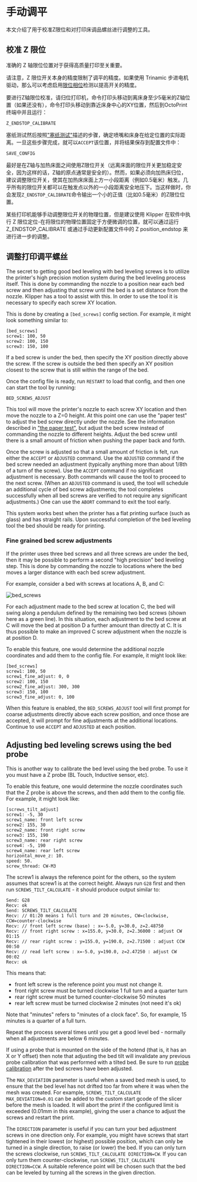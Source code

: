 # 手动调平

本文介绍了用于校准Z限位和对打印床调品螺丝进行调整的工具。

## 校准 Z 限位

准确的 Z 轴限位位置对于获得高质量打印至关重要。

请注意，Z 限位开关本身的精度限制了调平的精度。如果使用 Trinamic 步进电机驱动，那么可以考虑启用[限位相位](Endstop_Phase.md)检测以提高开关的精度。

要进行Z轴限位校准，请归位打印机，命令打印头移动到离床身至少5毫米的Z轴位置（如果还没有），命令打印头移动到靠近床身中心的XY位置，然后到OctoPrint终端中并且运行：

```
Z_ENDSTOP_CALIBRATE
```

塞纸测试然后按照["塞纸测试"](Bed_Level.md#the-paper-test)描述的步骤，确定喷嘴和床身在给定位置的实际距离。一旦这些步骤完成，就可以`ACCEPT`该位置，并将结果保存到配置文件中：

```
SAVE_CONFIG
```

最好是在Z轴与加热床面之间使用Z限位开关（远离床面的限位开关更加稳定安全，因为这样的话，Z轴的原点通常是安全的）。然而，如果必须向加热床归位，建议调整限位开关，使其在加热床床面上方一小段距离（例如0.5毫米）触发。几乎所有的限位开关都可以在触发点以外的一小段距离安全地压下。当这样做时，你会发现`Z_ENDSTOP_CALIBRATE`命令输出一个小的正值（比如0.5毫米）的Z限位位置。

某些打印机能够手动调整限位开关的物理位置，但是建议使用 Klipper 在软件中执行 Z 限位定位-在将限位的物理位置固定于方便微调的位置，就可以通过运行 Z_ENDSTOP_CALIBRATE 或通过手动更新配置文件中的 Z position_endstop 来进行进一步的调整。

## 调整打印调平螺丝

The secret to getting good bed leveling with bed leveling screws is to utilize the printer's high precision motion system during the bed leveling process itself. This is done by commanding the nozzle to a position near each bed screw and then adjusting that screw until the bed is a set distance from the nozzle. Klipper has a tool to assist with this. In order to use the tool it is necessary to specify each screw XY location.

This is done by creating a `[bed_screws]` config section. For example, it might look something similar to:

```
[bed_screws]
screw1: 100, 50
screw2: 100, 150
screw3: 150, 100
```

If a bed screw is under the bed, then specify the XY position directly above the screw. If the screw is outside the bed then specify an XY position closest to the screw that is still within the range of the bed.

Once the config file is ready, run `RESTART` to load that config, and then one can start the tool by running:

```
BED_SCREWS_ADJUST
```

This tool will move the printer's nozzle to each screw XY location and then move the nozzle to a Z=0 height. At this point one can use the "paper test" to adjust the bed screw directly under the nozzle. See the information described in ["the paper test"](Bed_Level.md#the-paper-test), but adjust the bed screw instead of commanding the nozzle to different heights. Adjust the bed screw until there is a small amount of friction when pushing the paper back and forth.

Once the screw is adjusted so that a small amount of friction is felt, run either the `ACCEPT` or `ADJUSTED` command. Use the `ADJUSTED` command if the bed screw needed an adjustment (typically anything more than about 1/8th of a turn of the screw). Use the `ACCEPT` command if no significant adjustment is necessary. Both commands will cause the tool to proceed to the next screw. (When an `ADJUSTED` command is used, the tool will schedule an additional cycle of bed screw adjustments; the tool completes successfully when all bed screws are verified to not require any significant adjustments.) One can use the `ABORT` command to exit the tool early.

This system works best when the printer has a flat printing surface (such as glass) and has straight rails. Upon successful completion of the bed leveling tool the bed should be ready for printing.

### Fine grained bed screw adjustments

If the printer uses three bed screws and all three screws are under the bed, then it may be possible to perform a second "high precision" bed leveling step. This is done by commanding the nozzle to locations where the bed moves a larger distance with each bed screw adjustment.

For example, consider a bed with screws at locations A, B, and C:

![bed_screws](img/bed_screws.svg.png)

For each adjustment made to the bed screw at location C, the bed will swing along a pendulum defined by the remaining two bed screws (shown here as a green line). In this situation, each adjustment to the bed screw at C will move the bed at position D a further amount than directly at C. It is thus possible to make an improved C screw adjustment when the nozzle is at position D.

To enable this feature, one would determine the additional nozzle coordinates and add them to the config file. For example, it might look like:

```
[bed_screws]
screw1: 100, 50
screw1_fine_adjust: 0, 0
screw2: 100, 150
screw2_fine_adjust: 300, 300
screw3: 150, 100
screw3_fine_adjust: 0, 100
```

When this feature is enabled, the `BED_SCREWS_ADJUST` tool will first prompt for coarse adjustments directly above each screw position, and once those are accepted, it will prompt for fine adjustments at the additional locations. Continue to use `ACCEPT` and `ADJUSTED` at each position.

## Adjusting bed leveling screws using the bed probe

This is another way to calibrate the bed level using the bed probe. To use it you must have a Z probe (BL Touch, Inductive sensor, etc).

To enable this feature, one would determine the nozzle coordinates such that the Z probe is above the screws, and then add them to the config file. For example, it might look like:

```
[screws_tilt_adjust]
screw1: -5, 30
screw1_name: front left screw
screw2: 155, 30
screw2_name: front right screw
screw3: 155, 190
screw3_name: rear right screw
screw4: -5, 190
screw4_name: rear left screw
horizontal_move_z: 10.
speed: 50.
screw_thread: CW-M3
```

The screw1 is always the reference point for the others, so the system assumes that screw1 is at the correct height. Always run `G28` first and then run `SCREWS_TILT_CALCULATE` - it should produce output similar to:

```
Send: G28
Recv: ok
Send: SCREWS_TILT_CALCULATE
Recv: // 01:20 means 1 full turn and 20 minutes, CW=clockwise, CCW=counter-clockwise
Recv: // front left screw (base) : x=-5.0, y=30.0, z=2.48750
Recv: // front right screw : x=155.0, y=30.0, z=2.36000 : adjust CW 01:15
Recv: // rear right screw : y=155.0, y=190.0, z=2.71500 : adjust CCW 00:50
Recv: // read left screw : x=-5.0, y=190.0, z=2.47250 : adjust CW 00:02
Recv: ok
```

This means that:

- front left screw is the reference point you must not change it.
- front right screw must be turned clockwise 1 full turn and a quarter turn
- rear right screw must be turned counter-clockwise 50 minutes
- rear left screw must be turned clockwise 2 minutes (not need it's ok)

Note that "minutes" refers to "minutes of a clock face". So, for example, 15 minutes is a quarter of a full turn.

Repeat the process several times until you get a good level bed - normally when all adjustments are below 6 minutes.

If using a probe that is mounted on the side of the hotend (that is, it has an X or Y offset) then note that adjusting the bed tilt will invalidate any previous probe calibration that was performed with a tilted bed. Be sure to run [probe calibration](Probe_Calibrate.md) after the bed screws have been adjusted.

The `MAX_DEVIATION` parameter is useful when a saved bed mesh is used, to ensure that the bed level has not drifted too far from where it was when the mesh was created. For example, `SCREWS_TILT_CALCULATE MAX_DEVIATION=0.01` can be added to the custom start gcode of the slicer before the mesh is loaded. It will abort the print if the configured limit is exceeded (0.01mm in this example), giving the user a chance to adjust the screws and restart the print.

The `DIRECTION` parameter is useful if you can turn your bed adjustment screws in one direction only. For example, you might have screws that start tightened in their lowest (or highest) possible position, which can only be turned in a single direction, to raise (or lower) the bed. If you can only turn the screws clockwise, run `SCREWS_TILT_CALCULATE DIRECTION=CW`. If you can only turn them counter-clockwise, run `SCREWS_TILT_CALCULATE DIRECTION=CCW`. A suitable reference point will be chosen such that the bed can be leveled by turning all the screws in the given direction.

